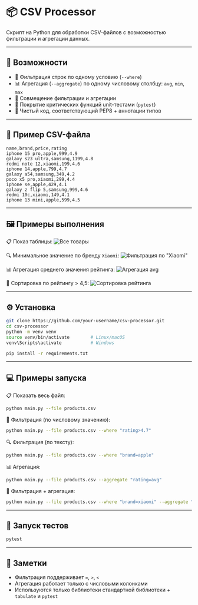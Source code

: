 # 📦 CSV Processor

Скрипт на Python для обработки CSV-файлов с возможностью фильтрации и агрегации данных.

---

## 🚀 Возможности

- 📌 Фильтрация строк по одному условию (`--where`)
- 📊 Агрегация (`--aggregate`) по одному числовому столбцу: `avg`, `min`, `max`
- 🧮 Совмещение фильтрации и агрегации
- 🧪 Покрытие критических функций unit-тестами (`pytest`)
- 🧹 Чистый код, соответствующий PEP8 + аннотации типов

---

## 📂 Пример CSV-файла

```csv
name,brand,price,rating
iphone 15 pro,apple,999,4.9
galaxy s23 ultra,samsung,1199,4.8
redmi note 12,xiaomi,199,4.6
iphone 14,apple,799,4.7
galaxy a54,samsung,349,4.2
poco x5 pro,xiaomi,299,4.4
iphone se,apple,429,4.1
galaxy z flip 5,samsung,999,4.6
redmi 10c,xiaomi,149,4.1
iphone 13 mini,apple,599,4.5
````
---

## 🖼 Примеры выполнения
📋 Показ таблицы:
![Все товары](Examples/Products.jpg)

🔍 Минимальное значение по бренду `Xiaomi`:
![Фильтрация по "Xiaomi" ](Examples/Min_rating_of_brand.jpg)

📊 Агрегация среднего значения рейтинга:
![Агрегация avg](Examples/Average_rating.jpg)

📑 Сортировка по рейтингу > 4,5:
![Сортировка рейтинга](Examples/Sort_more_than_4,5.jpg)

---

## ⚙️ Установка

```bash
git clone https://github.com/your-username/csv-processor.git
cd csv-processor
python -m venv venv
source venv/bin/activate        # Linux/macOS
venv\Scripts\activate           # Windows

pip install -r requirements.txt
```

---

## 💻 Примеры запуска

📋 Показать весь файл:

```bash
python main.py --file products.csv
```

🔎 Фильтрация (по числовому значению):

```bash
python main.py --file products.csv --where "rating>4.7"
```

🔍 Фильтрация (по тексту):

```bash
python main.py --file products.csv --where "brand=apple"
```

📊 Агрегация:

```bash
python main.py --file products.csv --aggregate "rating=avg"
```

🔀 Фильтрация + агрегация:

```bash
python main.py --file products.csv --where "brand=xiaomi" --aggregate "rating=min"
```

---

## 🧪 Запуск тестов

```bash
pytest
```

---

## 📌 Заметки

* Фильтрация поддерживает `=`, `>`, `<`
* Агрегация работает только с числовыми колонками
* Используются только библиотеки стандартной библиотеки + `tabulate` и `pytest`
